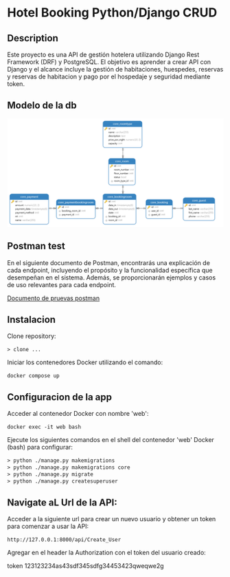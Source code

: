 # Hotel Booking Python/Django CRUD

## Description

Este proyecto es una API de gestión hotelera utilizando Django Rest Framework (DRF) y PostgreSQL. El objetivo es aprender a crear API con Django y el alcance incluye la gestión de habitaciones, huespedes, reservas y reservas de habitacion y pago por el hospedaje y seguridad mediante token.

## Modelo de la db

![1707907551117](image/readme/hotelApi.png)

## Postman test

En el siguiente documento de Postman, encontrarás una explicación de cada endpoint, incluyendo el propósito y la funcionalidad específica que desempeñan en el sistema. Además, se proporcionarán ejemplos y casos de uso relevantes para cada endpoint.

[Documento de pruevas postman](https://documenter.getpostman.com/view/1064965/2sA2r54RSN)

## Instalacion

Clone repository:

```
> clone ...
```

Iniciar los contenedores Docker utilizando el comando:

```
docker compose up
```

## Configuracion de la app

Acceder al contenedor Docker con nombre 'web':

```
docker exec -it web bash
```

Ejecute los siguientes comandos en el shell del contenedor  'web' Docker (bash) para configurar:

```
> python ./manage.py makemigrations
> python ./manage.py makemigrations core
> python ./manage.py migrate
> python ./manage.py createsuperuser

```

## Navigate aL Url de la API:

Acceder a la siguiente url para crear un nuevo usuario y obtener un token para comenzar a usar la API:

```
http://127.0.0.1:8000/api/Create_User
```

Agregar en el header la Authorization con el token del usuario creado:

token 123123234as43sdf345sdfg34453423qweqwe2g

